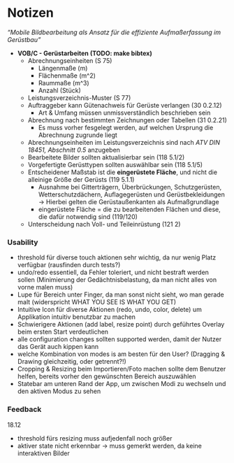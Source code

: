 # Notizen 

*“Mobile Bildbearbeitung als Ansatz für die effiziente Aufmaßerfassung im Gerüstbau”*

- **VOB/C - Gerüstarbeiten (TODO: make bibtex)**
  - Abrechnungseinheiten (S 75)
    - Längenmaße (m)
    - Flächenmaße (m^2)
    - Raummaße (m^3)
    - Anzahl (Stück)
  - Leistungsverzeichnis-Muster (S 77)
  - Auftraggeber kann Gütenachweis für Gerüste verlangen (30 0.2.12)
    - Art & Umfang müssen unmissverständlich beschrieben sein
  - Abrechnung nach bestimmten Zeichnungen oder Tabellen (31 0.2.21)
    - Es muss vorher fesgelegt werden, auf welchen Ursprung die Abrechnung zugrunde liegt
  - Abrechnungseinheiten im Leistungsverzeichnis sind nach *ATV DIN 18451, Abschnitt 0.5* anzugeben
  - Bearbeitete Bilder sollten aktualisierbar sein (118 5.1/2)
  - Vorgefertigte Gerüsttypen sollten auswählbar sein (118 5.1/5)
  - Entscheidener Maßstab ist die **eingerüstete Fläche**, und nicht die alleinige Größe der Gerüsts (119 5.1.1)
    - Ausnahme bei Gitterträgern, Überbrückungen, Schutzgerüsten, Wetterschutzdächern, Auflagegerüsten und
    Gerüstbekleidungen -> Hierbei gelten die Gerüstaußenkanten als Aufmaßgrundlage
    - eingerüstete Fläche = die zu bearbeitenden Flächen und diese, die dafür notwendig sind (119/120)
  - Unterscheidung nach Voll- und Teileinrüstung (121 2)
  

### Usability
  
- threshold für diverse touch aktionen sehr wichtig, da nur wenig Platz verfügbar (rausfinden durch tests?)
- undo/redo essentiell, da Fehler toleriert, und nicht bestraft werden sollen (Minimierung der Gedächtnisbelastung, da man nicht alles von vorne malen muss)
- Lupe für Bereich unter Finger, da man sonst nicht sieht, wo man gerade malt (widerspricht WHAT YOU SEE IS WHAT YOU GET)
- Intuitive Icon für diverse Aktionen (redo, undo, color, delete) um Applikation intuitiv benutzbar zu machen
- Schwierigere Aktionen (add label, resize point) durch geführtes Overlay beim ersten Start verdeutlichen
- alle configuration changes sollten supported werden, damit der Nutzer das Gerät auch kippen kann
- welche Kombination von modes is am besten für den User? (Dragging & Drawing gleichzeitig, oder getrennt?!)
- Cropping & Resizing beim Importieren/Foto machen sollte dem Benutzer helfen, bereits vorher den gewünschten Bereich auszuwählen
- Statebar am unteren Rand der App, um zwischen Modi zu wechseln und den aktiven Modus zu sehen


### Feedback

18.12
- threshold fürs resizing muss aufjedenfall noch größer
- aktiver state nicht erkennbar -> muss gemerkt werden, da keine interaktiven Bilder

